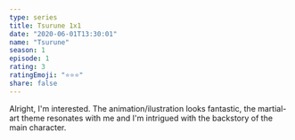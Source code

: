 ```yaml
--- 
type: series 
title: Tsurune 1x1 
date: "2020-06-01T13:30:01" 
name: "Tsurune" 
season: 1 
episode: 1 
rating: 3 
ratingEmoji: "⭐️⭐️⭐️" 
share: false 
---
```


Alright, I'm interested. The animation/ilustration looks fantastic, the martial-art theme resonates with me and I'm intrigued with the backstory of the main character.
